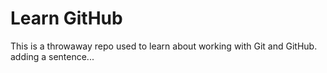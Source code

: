 # Learn GitHub

This is a throwaway repo used to learn about working with Git and GitHub.
adding a sentence...

